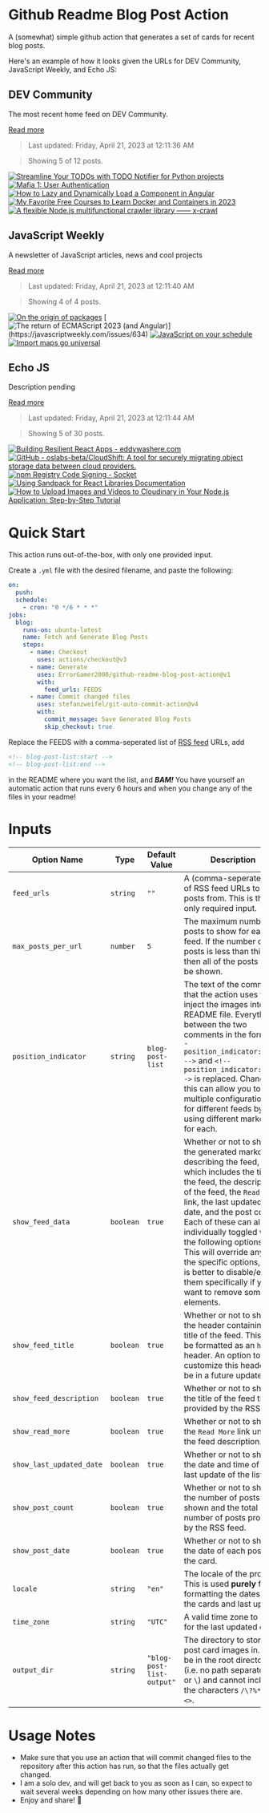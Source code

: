 # Github Readme Blog Post Action

A (somewhat) simple github action that generates a set of cards for recent blog posts.

Here's an example of how it looks given the URLs for DEV Community, JavaScript Weekly, and Echo JS:

<!-- post-list:start -->
## DEV Community

The most recent home feed on DEV Community.

[Read more](https://dev.to)
> Last updated: Friday, April 21, 2023 at 12:11:36 AM

> Showing 5 of 12 posts.

[![Streamline Your TODOs with TODO Notifier for Python projects](https://raw.githubusercontent.com/ErrorGamer2000/github-readme-blog-post-action/main/generated_files/DEV_Community/Streamline_Your_TODOs_with_TODO_Notifier_for_Python_projects.svg)](https://dev.to/atkumar/streamline-your-todos-with-todo-notifier-for-python-projects-5fpe)
[![Mafia 1: User Authentication](https://raw.githubusercontent.com/ErrorGamer2000/github-readme-blog-post-action/main/generated_files/DEV_Community/Mafia_1__User_Authentication.svg)](https://dev.to/jacksonb/mafia-1-user-authentication-2m5d)
[![How to Lazy and Dynamically Load a Component in Angular](https://raw.githubusercontent.com/ErrorGamer2000/github-readme-blog-post-action/main/generated_files/DEV_Community/How_to_Lazy_and_Dynamically_Load_a_Component_in_Angular.svg)](https://dev.to/debug_mode/how-to-lazy-and-dynamically-load-a-component-in-angular-18ke)
[![My Favorite Free Courses to Learn Docker and Containers in 2023](https://raw.githubusercontent.com/ErrorGamer2000/github-readme-blog-post-action/main/generated_files/DEV_Community/My_Favorite_Free_Courses_to_Learn_Docker_and_Containers_in_2023.svg)](https://dev.to/javinpaul/my-favorite-free-courses-to-learn-docker-and-containers-in-2023-1ldo)
[![A flexible Node.js multifunctional crawler library —— x-crawl](https://raw.githubusercontent.com/ErrorGamer2000/github-readme-blog-post-action/main/generated_files/DEV_Community/A_flexible_Node.js_multifunctional_crawler_library_——_x-crawl.svg)](https://dev.to/coderhxl/a-flexible-nodejs-multifunctional-crawler-library-x-crawl-3ja7)


## JavaScript Weekly

A newsletter of JavaScript articles, news and cool projects

[Read more](https://javascriptweekly.com/)
> Last updated: Friday, April 21, 2023 at 12:11:40 AM

> Showing 4 of 4 posts.

[![On the origin of packages](https://raw.githubusercontent.com/ErrorGamer2000/github-readme-blog-post-action/main/generated_files/JavaScript_Weekly/On_the_origin_of_packages.svg)](https://javascriptweekly.com/issues/635)
[![The return of ECMAScript 2023 (and Angular)](https://raw.githubusercontent.com/ErrorGamer2000/github-readme-blog-post-action/main/generated_files/JavaScript_Weekly/The_return_of_ECMAScript_2023_(and_Angular).svg)](https://javascriptweekly.com/issues/634)
[![JavaScript on your schedule](https://raw.githubusercontent.com/ErrorGamer2000/github-readme-blog-post-action/main/generated_files/JavaScript_Weekly/JavaScript_on_your_schedule.svg)](https://javascriptweekly.com/issues/633)
[![Import maps go universal](https://raw.githubusercontent.com/ErrorGamer2000/github-readme-blog-post-action/main/generated_files/JavaScript_Weekly/Import_maps_go_universal.svg)](https://javascriptweekly.com/issues/632)


## Echo JS

Description pending

[Read more](
http://www.echojs.com
)
> Last updated: Friday, April 21, 2023 at 12:11:44 AM

> Showing 5 of 30 posts.

[![Building Resilient React Apps - eddywashere.com](https://raw.githubusercontent.com/ErrorGamer2000/github-readme-blog-post-action/main/generated_files/_Echo_JS_/Building_Resilient_React_Apps_-_eddywashere.com.svg)](https://eddywashere.com/blog/building-resilient-react-apps/)
[![GitHub - oslabs-beta/CloudShift: A tool for securely migrating object storage data between cloud providers.](https://raw.githubusercontent.com/ErrorGamer2000/github-readme-blog-post-action/main/generated_files/_Echo_JS_/GitHub_-_oslabs-beta_CloudShift__A_tool_for_securely_migrating_object_storage_data_between_cloud_providers..svg)](https://github.com/oslabs-beta/CloudShift)
[![npm Registry Code Signing - Socket](https://raw.githubusercontent.com/ErrorGamer2000/github-readme-blog-post-action/main/generated_files/_Echo_JS_/npm_Registry_Code_Signing_-_Socket.svg)](https://socket.dev/blog/npm-provenance)
[![Using Sandpack for React Libraries Documentation](https://raw.githubusercontent.com/ErrorGamer2000/github-readme-blog-post-action/main/generated_files/_Echo_JS_/Using_Sandpack_for_React_Libraries_Documentation.svg)](https://codesandbox.io/blog/using-sandpack-for-react-libraries-documentation)
[![
How to Upload Images and Videos to Cloudinary in Your Node.js Application: Step-by-Step Tutorial
](https://raw.githubusercontent.com/ErrorGamer2000/github-readme-blog-post-action/main/generated_files/_Echo_JS_/_How_to_Upload_Images_and_Videos_to_Cloudinary_in_Your_Node.js_Application__Step-by-Step_Tutorial_.svg)](
https://urlis.net/6870rex4
)


<!-- post-list:end -->

# Quick Start

This action runs out-of-the-box, with only one provided input.

Create a `.yml` file with the desired filename, and paste the following:

```yml
on:
  push:
  schedule:
    - cron: "0 */6 * * *"
jobs:
  blog:
    runs-on: ubuntu-latest
    name: Fetch and Generate Blog Posts
    steps:
      - name: Checkout
        uses: actions/checkout@v3
      - name: Generate
        uses: ErrorGamer2000/github-readme-blog-post-action@v1
        with:
          feed_urls: FEEDS
      - name: Commit changed files
        uses: stefanzweifel/git-auto-commit-action@v4
        with:
          commit_message: Save Generated Blog Posts
          skip_checkout: true
```

Replace the FEEDS with a comma-seperated list of [RSS feed](https://rss.com/blog/how-do-rss-feeds-work/) URLs, add

```md
<!-- blog-post-list:start -->
<!-- blog-post-list:end -->
```

in the README where you want the list, and **_BAM!_** You have yourself an automatic action that runs every 6 hours and when you change any of the files in your readme!

# Inputs

<table>
  <thead>
    <tr>
      <th>Option Name</th>
      <th>Type</th>
      <th>Default Value</th>
      <th>Description</th>
    </tr>
  </thead>
  <tbody>
    <tr>
      <td><code>feed_urls</code></td>
      <td><code>string</code></td>
      <td><code>""</code></td>
      <td>A (comma-seperated) list of RSS feed URLs to load posts from. This is the only required input.</td>
    </tr>
    <tr>
      <td><code>max_posts_per_url</code></td>
      <td><code>number</code></td>
      <td><code>5</code></td>
      <td>The maximum number of posts to show for each feed. If the number of posts is less than this, then all of the posts will be shown.</td>
    </tr>
    <tr>
      <td><code>position_indicator</code></td>
      <td><code>string</code></td>
      <td><code>blog-post-list</code></td>
      <td>The text of the comments that the action uses to inject the images into the README file. Everything between the two comments in the form <code>&lt;!-- position_indicator:start --&gt;</code> and <code>&lt;!-- position_indicator:end --&gt;</code> is replaced. Changing this can allow you to use multiple configurations for different feeds by using different markers for each.</td>
    </tr>
    <tr>
      <td><code>show_feed_data</code></td>
      <td><code>boolean</code></td>
      <td><code>true</code></td>
      <td>Whether or not to show the generated markdown describing the feed, which includes the title of the feed, the description of the feed, the <code>Read More</code> link, the last updated date, and the post count. Each of these can also be individually toggled with the following options. This will override any of the specific options, so it is better to disable/enable them specifically if you want to remove some elements.</td>
    </tr>
    <tr>
      <td><code>show_feed_title</code></td>
      <td><code>boolean</code></td>
      <td><code>true</code></td>
      <td>Whether or not to show the header containing the title of the feed. This will be formatted as an <code>h2</code> header. An option to customize this header will be in a future update.</td>
    </tr>
    <tr>
      <td><code>show_feed_description</code></td>
      <td><code>boolean</code></td>
      <td><code>true</code></td>
      <td>Whether or not to show the title of the feed that is provided by the RSS feed.</td>
    </tr>
    <tr>
      <td><code>show_read_more</code></td>
      <td><code>boolean</code></td>
      <td><code>true</code></td>
      <td>Whether or not to show the <code>Read More</code> link under the feed description.</td>
    </tr>
    <tr>
      <td><code>show_last_updated_date</code></td>
      <td><code>boolean</code></td>
      <td><code>true</code></td>
      <td>Whether or not to show the date and time of the last update of the list.</td>
    </tr>
    <tr>
      <td><code>show_post_count</code></td>
      <td><code>boolean</code></td>
      <td><code>true</code></td>
      <td>Whether or not to show the number of posts shown and the total number of posts provided by the RSS feed.</td>
    </tr>
    <tr>
      <td><code>show_post_date</code></td>
      <td><code>boolean</code></td>
      <td><code>true</code></td>
      <td>Whether or not to show the date of each post on the card.</td>
    </tr>
    <tr>
      <td><code>locale</code></td>
      <td><code>string</code></td>
      <td><code>"en"</code></td>
      <td>The locale of the project. This is used <strong>purely</strong> for formatting the dates of the cards and last update.</td>
    </tr>
    <tr>
      <td><code>time_zone</code></td>
      <td><code>string</code></td>
      <td><code>"UTC"</code></td>
      <td>A valid time zone to use for the last updated date.</td>
    </tr>
    <tr>
      <td><code>output_dir</code></td>
      <td><code>string</code></td>
      <td><code>"blog-post-list-output"</code></td>
      <td>The directory to store the post card images in. Must be in the root directory (i.e. no path separators <code>/</code> or <code>\</code>) and cannot include the characters <code>/\?%*:|"&lt;&gt;</code>.</td>
    </tr>
<!--
    <tr>
      <td><code></code></td>
      <td><cde></cde></td>
      <td><code></code></td>
      <td></td>
    </tr>
-->
  </tbody>
</table>

# Usage Notes

- Make sure that you use an action that will commit changed files to the repository after this action has run, so that the files actually get changed.
- I am a solo dev, and will get back to you as soon as I can, so expect to wait several weeks depending on how many other issues there are.
- Enjoy and share! 🤗
